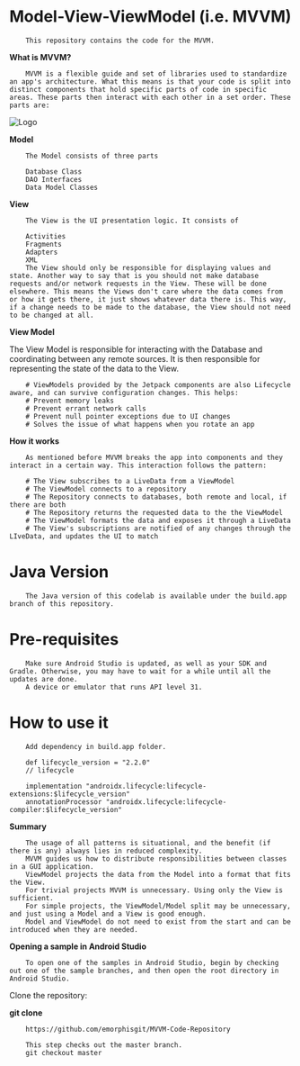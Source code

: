 # Model-View-ViewModel (i.e. MVVM)

        This repository contains the code for the MVVM.

**What is MVVM?**

        MVVM is a flexible guide and set of libraries used to standardize an app's architecture. What this means is that your code is split into distinct components that hold specific parts of code in specific areas. These parts then interact with each other in a set order. These parts are:


![Logo](https://uploads.toptal.io/blog/image/127608/toptal-blog-image-1543413671794-80993a19fea97477524763c908b50a7a.png)

**Model**

        The Model consists of three parts
        
        Database Class
        DAO Interfaces
        Data Model Classes

**View**

        The View is the UI presentation logic. It consists of

        Activities
        Fragments
        Adapters
        XML
        The View should only be responsible for displaying values and state. Another way to say that is you should not make database requests and/or network requests in the View. These will be done elsewhere. This means the Views don't care where the data comes from or how it gets there, it just shows whatever data there is. This way, if a change needs to be made to the database, the View should not need to be changed at all.

**View Model**

The View Model is responsible for interacting with the Database and coordinating between any remote sources.
It is then responsible for representing the state of the data to the View.

        # ViewModels provided by the Jetpack components are also Lifecycle aware, and can survive configuration changes. This helps:
        # Prevent memory leaks
        # Prevent errant network calls
        # Prevent null pointer exceptions due to UI changes
        # Solves the issue of what happens when you rotate an app

**How it works**


        As mentioned before MVVM breaks the app into components and they interact in a certain way. This interaction follows the pattern:

        # The View subscribes to a LiveData from a ViewModel
        # The ViewModel connects to a repository
        # The Repository connects to databases, both remote and local, if there are both
        # The Repository returns the requested data to the the ViewModel
        # The ViewModel formats the data and exposes it through a LiveData
        # The View's subscriptions are notified of any changes through the LIveData, and updates the UI to match

# Java Version

        The Java version of this codelab is available under the build.app branch of this repository.

# Pre-requisites

        Make sure Android Studio is updated, as well as your SDK and Gradle. Otherwise, you may have to wait for a while until all the updates are done.
        A device or emulator that runs API level 31.


# How to use it

        Add dependency in build.app folder.

        def lifecycle_version = "2.2.0"
        // lifecycle

        implementation "androidx.lifecycle:lifecycle-extensions:$lifecycle_version"
        annotationProcessor "androidx.lifecycle:lifecycle-compiler:$lifecycle_version"

**Summary**

        The usage of all patterns is situational, and the benefit (if there is any) always lies in reduced complexity.
        MVVM guides us how to distribute responsibilities between classes in a GUI application.
        ViewModel projects the data from the Model into a format that fits the View.
        For trivial projects MVVM is unnecessary. Using only the View is sufficient.
        For simple projects, the ViewModel/Model split may be unnecessary, and just using a Model and a View is good enough.
        Model and ViewModel do not need to exist from the start and can be introduced when they are needed.


**Opening a sample in Android Studio**

        To open one of the samples in Android Studio, begin by checking out one of the sample branches, and then open the root directory in Android Studio.

Clone the repository:

**git clone**

        https://github.com/emorphisgit/MVVM-Code-Repository

        This step checks out the master branch.
        git checkout master
